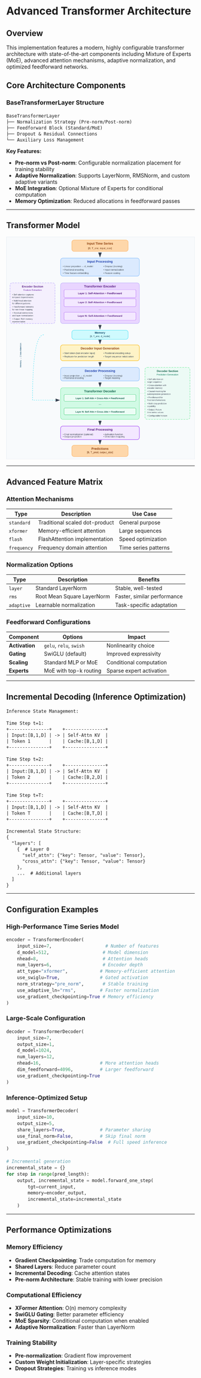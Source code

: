 # Advanced Transformer Architecture

## Overview

This implementation features a modern, highly configurable transformer architecture with state-of-the-art components including Mixture of Experts (MoE), advanced attention mechanisms, adaptive normalization, and optimized feedforward networks.

## Core Architecture Components

### BaseTransformerLayer Structure

```
BaseTransformerLayer
├── Normalization Strategy (Pre-norm/Post-norm)
├── Feedforward Block (Standard/MoE)
├── Dropout & Residual Connections
└── Auxiliary Loss Management
```

**Key Features:**
- **Pre-norm vs Post-norm**: Configurable normalization placement for training stability
- **Adaptive Normalization**: Supports LayerNorm, RMSNorm, and custom adaptive variants
- **MoE Integration**: Optional Mixture of Experts for conditional computation
- **Memory Optimization**: Reduced allocations in feedforward passes

---

## Transformer Model

![Transformer](imgs/transformer_diagram_fixed.svg)

---

## Advanced Feature Matrix

### Attention Mechanisms
| Type | Description | Use Case |
|------|-------------|----------|
| `standard` | Traditional scaled dot-product | General purpose |
| `xformer` | Memory-efficient attention | Large sequences |
| `flash` | FlashAttention implementation | Speed optimization |
| `frequency` | Frequency domain attention | Time series patterns |

### Normalization Options
| Type | Description | Benefits |
|------|-------------|----------|
| `layer` | Standard LayerNorm | Stable, well-tested |
| `rms` | Root Mean Square LayerNorm | Faster, similar performance |
| `adaptive` | Learnable normalization | Task-specific adaptation |

### Feedforward Configurations
| Component | Options | Impact |
|-----------|---------|--------|
| **Activation** | `gelu`, `relu`, `swish` | Nonlinearity choice |
| **Gating** | SwiGLU (default) | Improved expressivity |
| **Scaling** | Standard MLP or MoE | Conditional computation |
| **Experts** | MoE with top-k routing | Sparse expert activation |


---

## Incremental Decoding (Inference Optimization)

```
Inference State Management:

Time Step t=1:
+---------------+    +---------------+
| Input:[B,1,D] | -> | Self-Attn KV  |
| Token 1       |    | Cache:[B,1,D] |
+---------------+    +---------------+

Time Step t=2:
+---------------+    +---------------+
| Input:[B,1,D] | -> | Self-Attn KV  |
| Token 2       |    | Cache:[B,2,D] |
+---------------+    +---------------+

Time Step t=T:
+---------------+    +---------------+
| Input:[B,1,D] | -> | Self-Attn KV  |
| Token T       |    | Cache:[B,T,D] |
+---------------+    +---------------+

Incremental State Structure:
{
  "layers": [
    {  # Layer 0
      "self_attn": {"key": Tensor, "value": Tensor},
      "cross_attn": {"key": Tensor, "value": Tensor}
    },
    ...  # Additional layers
  ]
}
```

---

## Configuration Examples

### High-Performance Time Series Model
```python
encoder = TransformerEncoder(
    input_size=7,                    # Number of features
    d_model=512,                    # Model dimension
    nhead=8,                        # Attention heads
    num_layers=6,                   # Encoder depth
    att_type="xformer",            # Memory-efficient attention
    use_swiglu=True,               # Gated activation
    norm_strategy="pre_norm",       # Stable training
    use_adaptive_ln="rms",         # Faster normalization
    use_gradient_checkpointing=True # Memory efficiency
)
```

### Large-Scale Configuration
```python
decoder = TransformerDecoder(
    input_size=7,
    output_size=1,
    d_model=1024,
    num_layers=12,
    nhead=16,                      # More attention heads
    dim_feedforward=4096,          # Larger feedforward
    use_gradient_checkpointing=True
)
```

### Inference-Optimized Setup
```python
model = TransformerDecoder(
    input_size=10,
    output_size=5,
    share_layers=True,             # Parameter sharing
    use_final_norm=False,          # Skip final norm
    use_gradient_checkpointing=False  # Full speed inference
)

# Incremental generation
incremental_state = {}
for step in range(pred_length):
    output, incremental_state = model.forward_one_step(
        tgt=current_input,
        memory=encoder_output,
        incremental_state=incremental_state
    )
```

---

## Performance Optimizations

### Memory Efficiency
- **Gradient Checkpointing**: Trade computation for memory
- **Shared Layers**: Reduce parameter count
- **Incremental Decoding**: Cache attention states
- **Pre-norm Architecture**: Stable training with lower precision

### Computational Efficiency
- **XFormer Attention**: O(n) memory complexity
- **SwiGLU Gating**: Better parameter efficiency
- **MoE Sparsity**: Conditional computation when enabled
- **Adaptive Normalization**: Faster than LayerNorm

### Training Stability
- **Pre-normalization**: Gradient flow improvement
- **Custom Weight Initialization**: Layer-specific strategies
- **Dropout Strategies**: Training vs inference modes

